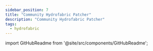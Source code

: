 ```yaml
---
sidebar_position: 7
title: "Community Hydrofabric Patcher"
description: "Community Hydrofabric Patcher"
tags:
  - hydrofabric
---
```


import GitHubReadme from '@site/src/components/GitHubReadme';
 
<GitHubReadme username="CIROH-UA" repo="community_hf_patcher" />
